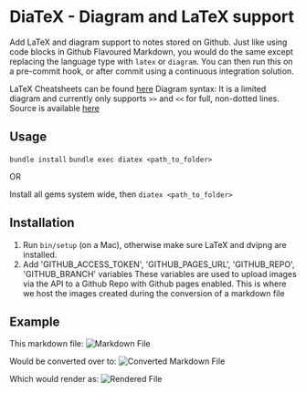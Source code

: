 # DiaTeX - Diagram and LaTeX support 

Add LaTeX and diagram support to notes stored on Github.
Just like using code blocks in Github Flavoured Markdown, you would do the same except replacing the language type
with `latex` or `diagram`. You can then run this on a pre-commit hook, or after commit using a continuous integration
solution.

LaTeX Cheatsheets can be found [here](https://wch.github.io/latexsheet/)
Diagram syntax: It is a limited diagram and currently only supports `>>` and `<<` for full, non-dotted lines. Source is available [here](https://github.com/hanachin/yuimaru)

Usage
---

`bundle install`
`bundle exec diatex <path_to_folder>`

OR

Install all gems system wide, then `diatex <path_to_folder>`

Installation
---

1. Run `bin/setup` (on a Mac), otherwise make sure LaTeX and dvipng are installed.
2. Add 'GITHUB_ACCESS_TOKEN', 'GITHUB_PAGES_URL', 'GITHUB_REPO', 'GITHUB_BRANCH' variables
   These variables are used to upload images via the API to a Github Repo with Github pages enabled.
   This is where we host the images created during the conversion of a markdown file

Example
---

This markdown file:
![Markdown File](https://cloud.githubusercontent.com/assets/3074765/23391674/99cb994a-fd44-11e6-863e-7534cc8eeee4.png)

Would be converted over to:
![Converted Markdown File](https://cloud.githubusercontent.com/assets/3074765/23391666/7f158bce-fd44-11e6-957c-9f4d9c0c393c.png)

Which would render as:
![Rendered File](https://cloud.githubusercontent.com/assets/3074765/23391659/7018e72e-fd44-11e6-9ccd-82c8e9da1d47.png)
